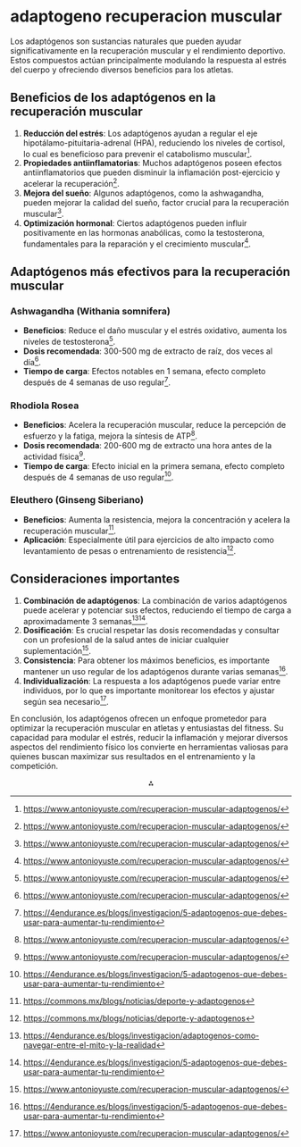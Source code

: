 # adaptogeno  recuperacion muscular

Los adaptógenos son sustancias naturales que pueden ayudar significativamente en la recuperación muscular y el rendimiento deportivo. Estos compuestos actúan principalmente modulando la respuesta al estrés del cuerpo y ofreciendo diversos beneficios para los atletas.

## Beneficios de los adaptógenos en la recuperación muscular

1. **Reducción del estrés**: Los adaptógenos ayudan a regular el eje hipotálamo-pituitaria-adrenal (HPA), reduciendo los niveles de cortisol, lo cual es beneficioso para prevenir el catabolismo muscular[^1].
2. **Propiedades antiinflamatorias**: Muchos adaptógenos poseen efectos antiinflamatorios que pueden disminuir la inflamación post-ejercicio y acelerar la recuperación[^1].
3. **Mejora del sueño**: Algunos adaptógenos, como la ashwagandha, pueden mejorar la calidad del sueño, factor crucial para la recuperación muscular[^1].
4. **Optimización hormonal**: Ciertos adaptógenos pueden influir positivamente en las hormonas anabólicas, como la testosterona, fundamentales para la reparación y el crecimiento muscular[^1].

## Adaptógenos más efectivos para la recuperación muscular

### Ashwagandha (Withania somnifera)

- **Beneficios**: Reduce el daño muscular y el estrés oxidativo, aumenta los niveles de testosterona[^1].
- **Dosis recomendada**: 300-500 mg de extracto de raíz, dos veces al día[^1].
- **Tiempo de carga**: Efectos notables en 1 semana, efecto completo después de 4 semanas de uso regular[^4].


### Rhodiola Rosea

- **Beneficios**: Acelera la recuperación muscular, reduce la percepción de esfuerzo y la fatiga, mejora la síntesis de ATP[^1].
- **Dosis recomendada**: 200-600 mg de extracto una hora antes de la actividad física[^1].
- **Tiempo de carga**: Efecto inicial en la primera semana, efecto completo después de 4 semanas de uso regular[^4].


### Eleuthero (Ginseng Siberiano)

- **Beneficios**: Aumenta la resistencia, mejora la concentración y acelera la recuperación muscular[^2].
- **Aplicación**: Especialmente útil para ejercicios de alto impacto como levantamiento de pesas o entrenamiento de resistencia[^2].


## Consideraciones importantes

1. **Combinación de adaptógenos**: La combinación de varios adaptógenos puede acelerar y potenciar sus efectos, reduciendo el tiempo de carga a aproximadamente 3 semanas[^3][^4].
2. **Dosificación**: Es crucial respetar las dosis recomendadas y consultar con un profesional de la salud antes de iniciar cualquier suplementación[^1].
3. **Consistencia**: Para obtener los máximos beneficios, es importante mantener un uso regular de los adaptógenos durante varias semanas[^4].
4. **Individualización**: La respuesta a los adaptógenos puede variar entre individuos, por lo que es importante monitorear los efectos y ajustar según sea necesario[^1].

En conclusión, los adaptógenos ofrecen un enfoque prometedor para optimizar la recuperación muscular en atletas y entusiastas del fitness. Su capacidad para modular el estrés, reducir la inflamación y mejorar diversos aspectos del rendimiento físico los convierte en herramientas valiosas para quienes buscan maximizar sus resultados en el entrenamiento y la competición.

<div style="text-align: center">⁂</div>

[^1]: https://www.antonioyuste.com/recuperacion-muscular-adaptogenos/

[^2]: https://commons.mx/blogs/noticias/deporte-y-adaptogenos

[^3]: https://4endurance.es/blogs/investigacion/adaptogenos-como-navegar-entre-el-mito-y-la-realidad

[^4]: https://4endurance.es/blogs/investigacion/5-adaptogenos-que-debes-usar-para-aumentar-tu-rendimiento

[^5]: https://www.masmusculo.com/blog/los-mejores-adaptogenos-para-la-salud-y-el-fitness/

[^6]: https://www.sefit.es/evidencias-clinicas-preclinicas-adaptogenos-deporte/

[^7]: https://alimentacionantiinflamatoria.com/que-son-los-adaptogenos/

[^8]: https://amixnutricion.es/blog/2024/04/08/ashwagandha-el-aliado-ancestral-para-el-deportista-moderno/

